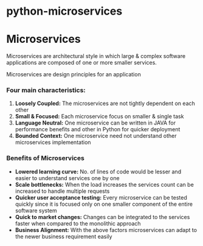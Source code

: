 # python-microservices
# Microservices
Microservices are architectural style in which large & complex software applications are composed of one or more smaller services.

Microservices are design principles for an application

### Four main characteristics:

1. **Loosely Coupled:** The microservices are not tightly dependent on each other
2. **Small & Focused:** Each microservice focus on smaller & single task
3. **Language Neutral:** One microservice can be written in JAVA for performance benefits and other in Python for quicker deployment
4. **Bounded Context:** One microservice need not understand other microservices implementation

### Benefits of Microservices
- **Lowered learning curve:** No. of lines of code would be lesser and easier to understand services one by one
- **Scale bottlenecks:** When the load increases the services count can be increased to handle multiple requests
- **Quicker user acceptance testing:** Every microservice can be tested quickly since it is focused only on one smaller component of the entire software system
- **Quick to market changes:** Changes can be integrated to the services faster when compared to the monolithic approach
- **Business Alignment:** With the above factors microservices can adapt to the newer business requirement easily
